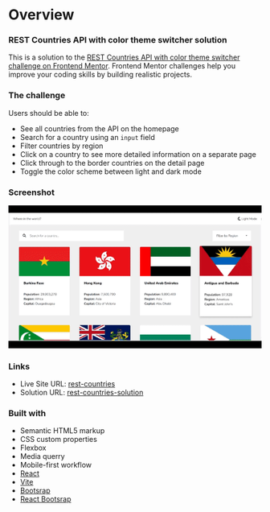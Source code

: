 # Overview

### REST Countries API with color theme switcher solution

This is a solution to the [REST Countries API with color theme switcher challenge on Frontend Mentor](https://www.frontendmentor.io/challenges/rest-countries-api-with-color-theme-switcher-5cacc469fec04111f7b848ca). Frontend Mentor challenges help you improve your coding skills by building realistic projects. 

### The challenge

Users should be able to:

- See all countries from the API on the homepage
- Search for a country using an `input` field
- Filter countries by region
- Click on a country to see more detailed information on a separate page
- Click through to the border countries on the detail page
- Toggle the color scheme between light and dark mode

### Screenshot

![](./src/assets/rest-countries.gif)

### Links

- Live Site URL: [rest-countries](https://lawrenceprieto.github.io/rest-countries)
- Solution URL: [rest-countries-solution](https://github.com/lawrenceprieto/rest-countries-app?search=1)

### Built with

- Semantic HTML5 markup
- CSS custom properties
- Flexbox
- Media querry
- Mobile-first workflow
- [React](https://reactjs.org/)
- [Vite](https://vitejs.dev/)
- [Bootsrap](https://getbootstrap.com/)
- [React Bootsrap](https://react-bootstrap.github.io/)

